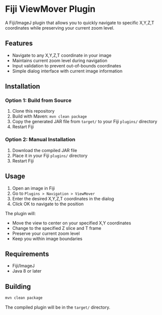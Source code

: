 # Fiji ViewMover Plugin

A Fiji/ImageJ plugin that allows you to quickly navigate to specific X,Y,Z,T coordinates while preserving your current zoom level.

## Features

- Navigate to any X,Y,Z,T coordinate in your image
- Maintains current zoom level during navigation  
- Input validation to prevent out-of-bounds coordinates
- Simple dialog interface with current image information

## Installation

### Option 1: Build from Source
1. Clone this repository
2. Build with Maven: `mvn clean package`
3. Copy the generated JAR file from `target/` to your Fiji `plugins/` directory
4. Restart Fiji

### Option 2: Manual Installation
1. Download the compiled JAR file
2. Place it in your Fiji `plugins/` directory
3. Restart Fiji

## Usage

1. Open an image in Fiji
2. Go to `Plugins > Navigation > ViewMover`
3. Enter the desired X,Y,Z,T coordinates in the dialog
4. Click OK to navigate to the position

The plugin will:
- Move the view to center on your specified X,Y coordinates
- Change to the specified Z slice and T frame
- Preserve your current zoom level
- Keep you within image boundaries

## Requirements

- Fiji/ImageJ
- Java 8 or later

## Building

```bash
mvn clean package
```

The compiled plugin will be in the `target/` directory.
